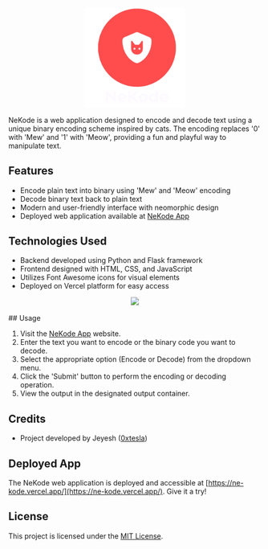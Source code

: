 <p align="center">
  <img src="https://github.com/0xT3sla/NeKode/raw/ff4e340bc2344270b2c606dde1f97e5707343051/static/nekode-logo.png" width=200px alt="NeKode Logo">
</p>

NeKode is a web application designed to encode and decode text using a unique binary encoding scheme inspired by cats. The encoding replaces '0' with 'Mew' and '1' with 'Meow', providing a fun and playful way to manipulate text.

## Features

- Encode plain text into binary using 'Mew' and 'Meow' encoding
- Decode binary text back to plain text
- Modern and user-friendly interface with neomorphic design
- Deployed web application available at [NeKode App](https://ne-kode.vercel.app/)

## Technologies Used

- Backend developed using Python and Flask framework
- Frontend designed with HTML, CSS, and JavaScript
- Utilizes Font Awesome icons for visual elements
- Deployed on Vercel platform for easy access

<p align="center">
  <a href="https://skillicons.dev">
    <img src="https://skillicons.dev/icons?i=py,flask,js,html,css,vercel&theme=dark" />
  </a>
</p>
## Usage

1. Visit the [NeKode App](https://ne-kode.vercel.app/) website.
2. Enter the text you want to encode or the binary code you want to decode.
3. Select the appropriate option (Encode or Decode) from the dropdown menu.
4. Click the 'Submit' button to perform the encoding or decoding operation.
5. View the output in the designated output container.

## Credits

- Project developed by Jeyesh ([0xtesla](https://github.com/0xT3sla/))

## Deployed App

The NeKode web application is deployed and accessible at [https://ne-kode.vercel.app/](https://ne-kode.vercel.app/). Give it a try!

## License

This project is licensed under the [MIT License](LICENSE).
